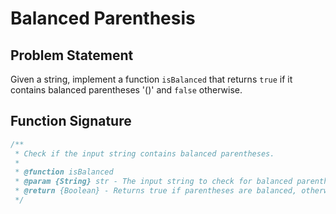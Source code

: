 # Balanced Parenthesis

## Problem Statement

Given a string, implement a function `isBalanced` that returns `true` if it contains balanced parentheses '()' and `false` otherwise.

## Function Signature

```javascript
/**
 * Check if the input string contains balanced parentheses.
 *
 * @function isBalanced
 * @param {String} str - The input string to check for balanced parentheses.
 * @return {Boolean} - Returns true if parentheses are balanced, otherwise false.
 */

